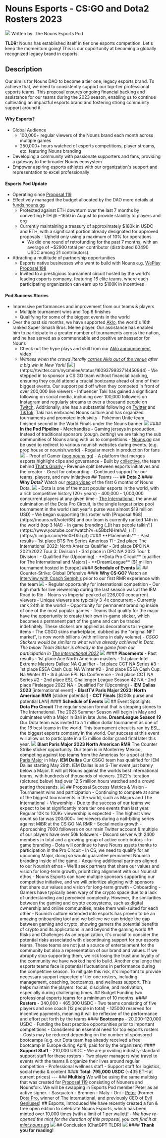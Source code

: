 # Nouns Esports - CS:GO and Dota2 Rosters 2023

![](https://blue-manual-wildfowl-124.mypinata.cloud/ipfs/QmYNi153PmhdrrbSDhrMNx4Ujn9VuGGCWNrx699qqCpZ1w?_gl=1*b9qopw*_ga*NDk2OTUyNjU3LjE2OTk0NTQ0NjM.*_ga_5RMPXG14TE*MTY5OTQ1NDQ2My4xLjEuMTY5OTQ1NTI1NC42MC4wLjA.)
Written by: The Nouns Esports Pod

**TLDR:** Nouns has established itself in tier one esports competition. Let's keep the momentum going! This is our opportunity at becoming a globally recognized legacy brand in esports.

## Description

Our aim is for Nouns DAO to become a tier one, legacy esports brand. To achieve that, we need to consistently support our top-tier professional esports teams. This proposal ensures ongoing financial backing and assistance for our teams during the 2023 season, enabling us to continue cultivating an impactful esports brand and fostering strong community support around it.

#### **Why Esports?**

- Global Audience
  - 100,000+ regular viewers of the Nouns brand each month across multiple games
  - 250,000+ hours watched of esports competitions, player streams, etc. featuring Nouns branding
- Developing a community with passionate supporters and fans, providing a gateway to the broader Nouns ecosystem
- Empower aspiring esports athletes with our organization's support and representation to excel professionally

#### **Esports Pod Update**

- Operating since [Proposal 119](https://nouns.wtf/vote/119)
- Effectively managed the budget allocated by the DAO more details at [funds.nouns.gg](http://funds.nouns.gg/)
  - Protected against ETH downturn over the last 7 months by converting ETH @ ~1650 in August to provide stability to players and org
  - Currently maintaining a treasury of approximately $180k in USDC and ETH, with a significant portion already designated for approved proposals - Upheld only using a maximum of 10% for operations
    - We did one round of retrofunding for the past 7 months, with an average of ~$2900 total per contributor (distributed 60490 USDC among 21 contributors).
- Attracting a multitude of partnership opportunities
  - Esports native businesses who want to build with Nouns e.g. [WePlay Proposal 198](https://nouns.wtf/vote/198)
  - Invited to a prestigious tournament circuit hosted by the world's leading esports company, featuring 16 elite teams, where each participating organization can earn up to $100K in incentives

#### **Pod Success Stories**

- Impressive performances and improvement from our teams & players
  - Multiple tournament wins and Top 8 finishes
  - Qualifying for some of the biggest events in the world
- Over the past six months, we have supported [Aklo](https://www.ssbwiki.com/Smasher:Aklo), the world's 16th ranked Super Smash Bros. Melee player. Our assistance has enabled him to participate in a greater number of tournaments across the nation, and he has served as a commendable and positive ambassador for Nouns
  - Check out the hype plays and skill from our [Aklo announcement video](https://twitter.com/nounsesports/status/1593699246636556288?s=20)
  - _Witness when the crowd literally [carries Aklo out of the venue](https://twitter.com/nycmelee/status/1609379932714450944) after a big win in New York!_ [![](https://blue-manual-wildfowl-124.mypinata.cloud/ipfs/Qmf7FgtTWYYSTqqSJn9SMMRwTFAfQyspyJQwWtXdgcBgaL?_gl=1*1g2t53i*_ga*NDk2OTUyNjU3LjE2OTk0NTQ0NjM.*_ga_5RMPXG14TE*MTY5OTQ1NDQ2My4xLjEuMTY5OTQ1NjAxMS42MC4wLjA.)](https://twitter.com/nycmelee/status/1609379932714450944) - We stepped in to sponsor a CS:GO team without financial backing, ensuring they could attend a crucial bootcamp ahead of one of their biggest events. Our support paid off when they competed in front of over 200,000 live viewers - Influencer Taki has gained a significant following on social media, including over 100,000 followers on [Instagram](https://www.instagram.com/soy_taki) and regularly streams to over a thousand people on [Twitch](https://www.twitch.tv/soy_taki). Additionally, she has a substantial following on [Twitter](https://twitter.com/soy_takii) and [TikTok](https://www.tiktok.com/@soy_takii). Taki has embraced Nouns culture and has organized tournaments and promoted inclusivity - Pokémon Unite team finished second in the World Finals under the Nouns banner ![](https://i.imgur.com/d3cCw7s.jpg) #### **In the Pod Pipeline** - Merchandise - Gaming jerseys in production. Instead of traditional sponsors (_cough, betting_) we are taking the sub communities of Nouns along with us to competitions - [Nouns.gg](https://nouns.gg/) can be used to redirect to various nounish websites during events. (e.g. prop.house or nounish.world) - Regular merch in production for fans ![](https://i.imgur.com/igYrXbV.jpg) - Proof of Gamer ([pog.nouns.gg](https://pog.nouns.gg/nounsesports/creations)) - A platform that merges esports highlight clips and governance - Built by [collective](https://collective.xyz/), the team behind [That's Gnarly ](http://thatsgnar.ly/) - Revenue split between esports initiatives and the creator - Great for onboarding - Continued support for our teams, players, and new initiatives ## Teams --- ## **Dota 2** #### **Why Dota?** Watch our [recap video](https://youtu.be/-xDMn9zGzvk) of the first 6 months of Nouns Dota. [![](https://i.imgur.com/a1kTkVy.png)](https://youtu.be/-xDMn9zGzvk) - Dota is one of the most popular esports in the world, with a rich competitive history (20+ years) - 400,000 - 1,000,000 concurrent players at any given time - [The International](<https://en.wikipedia.org/wiki/The_International_(Dota_2)>), the annual culmination of the Dota Pro Circuit, is the single largest prize pool tournament in the world (last year's purse was almost $19 million USD) - We began supporting this roster with [Proposal #68](https://nouns.wtf/vote/68) and our team is currently ranked 14th in the world (top 3 NA!) - In game branding (_[It has people talkin'!](https://www.youtube.com/watch?v=u5BbzNHrehA)_) ![](https://i.imgur.com/Hm0FD5l.gif) #### **Placements** - Past results - 1st place BTS Pro Series Americas 11 - 2nd place The International 2022: North America Qualifier - 3rd place DPC NA 2021/2022 Tour 3: Division I - 3rd place in DPC NA 2023 Tour 1: Division I - Qualified For (Upcoming) - **Dota Pro Circuit** [qualifier for The International and Majors] - **DreamLeague** [$1 million tournament hosted in Europe] #### **Schedule of Events** ![](https://i.imgur.com/6SLxPSo.png) ## Counter-Strike: Global Offensive #### **Why CS:GO?** Watch an [interview with Coach Semphis](https://www.youtube.com/watch?v=JFwy_Dr-BKU) prior to our first RMR experience with the team [![](https://i.imgur.com/XsthGQj.jpg)](https://www.youtube.com/watch?v=JFwy_Dr-BKU) - Regular opportunity for international competition - Our high mark for live viewership during the last season was at the IEM Road to Rio - Nouns vs Imperial peaked at 226,000 concurrent viewers - Unique viewers are typically 3-4x concurrent - Currently rank 24th in the world! - Opportunity for permanent branding inside of one of the most popular games - Teams that qualify for the major have the opportunity to create their own in-game sticker, which becomes a permanent part of the game and can be traded indefinitely. These stickers are applied as decorations to in-game items - The CSGO skins marketplace, dubbed as the "original NFT market", is now worth billions (with millions in daily volume) - _CSGO Stickers would be similar to what we've already achieved in Dota. The below Team Sticker is already in the game from our participation in [The International 2022](https://liquipedia.net/dota2/TheInternational/2022/LastChanceQualifier)_ ![](https://i.imgur.com/qxWP4gw.png) #### **Placements** - Past results - 1st place Ace North American masters - 1st place Intel Extreme Masters Dallas: NA Qualifier - 1st place CCT NA Series #3 - 1st place ESEA Cash Cup: NA Winter #2 - 2nd place ESEA Cash Cup: Na Winter #1 - 3rd place EPL Na Conference - 2nd place CCT NA Series #2 - 2nd place ESL Challenger League Season 42 NA - 2nd place Fireleague 2022 NA - Qualified For (Upcoming) - **IEM Dallas 2023** [international event] - **BlastTV Paris Major 2023: North American RMR** [sticker potential] - **CCT Finals** [$200k purse and potential LAN] #### **Schedule of Events** ![](https://i.imgur.com/TmVczHQ.png) ## Event Spotlights **Dota Pro Circuit** The regular season format that is stepping stones to The International. The 2023 Summer Season will begin in May and culminates with a Major in Bali in late June. **DreamLeague Season 19** Our Dota team was invited to a 1 million dollar tournament as one of the 16 best teams in the world. This tournament circuit is ran by ESL, the biggest esports company in the world. Our success at this event will allow us to participate in a 15 million dollar grand final later this year. ![](https://images-ext-2.discordapp.net/external/sDgIIzb2UMj-OTHG8G4POauhmFeRE95o3oartDmdi84/https/pbs.twimg.com/media/FrqIBzJWYAEvYSZ.jpg) **Blast Paris Major 2023 North American RMR** The Counter Strike sticker opportunity. Our team is in Monterrey Mexico, competing against top teams from the Americas for a spot at the [Paris Major](https://liquipedia.net/counterstrike/BLAST/Major/2023/Paris) in May. **IEM Dallas** Our CSGO team has qualified for IEM Dallas starting May 29th. IEM Dallas is an S-Tier event just barely below a Major. It will pit Nouns against the worlds best international teams, with hundreds of thousands of viewers. 2022's iteration (pictured below) had over 12.5 million hours watched and a crowd seating thousands. ![](https://i.imgur.com/DmQCdf3.png) ## Proposal Success Metrics & Vision - Tournament wins and participation - Continuing to compete at some of the biggest tournaments in the world, such as Majors and The International - Viewership - Due to the success of our teams we expect to be at significantly more tier one events than last year. Regular 10K to 100K+ viewership is expected - The highest view count so far was 200.000+ live viewers during a nail-biting series against MiBR at the CS:GO NA RMR - Social media growth - Approaching 7000 followers on our main Twitter account & multiple of our players have over 50k followers - Discord server with 2400 members in total and a growing group of active contributors - In-game branding - Dota will continue to have Nouns assets thanks to participation in the Pro Circuit - In CS, we need to qualify for an upcoming Major, doing so would guarantee permanent Nounish branding inside of the game - Acquiring additional partners aligned to our Nounish ethos - We'll seek partners that share our values and vision for long-term growth, prioritizing alignment with our Nounish ethos - Nouns Esports can have multiple sponsors supporting our competitive initiative, and we will prioritize aligning with sponsors that share our values and vision for long-term growth - Onboarding - Gamers have typically been wary of the crypto space due to a lack of understanding and perceived complexity. However, the similarities between the gaming and crypto ecosystems, such as digital ownership and online communities, make them well-suited for each other - Nounish culture extended into esports has proven to be an amazing onboarding tool and we believe we can bridge the gap between gaming and crypto, showing gamers the potential benefits of crypto and its applications in and beyond the gaming world ## Risks and Challenges As an organization, it's crucial to consider the potential risks associated with discontinuing support for our esports teams. These teams are not just a source of entertainment for the community but also a representation of our brand and values. If we abruptly stop supporting them, we risk losing the trust and loyalty of the community we have worked hard to build. Another challenge that esports teams face is potential fluctuations in performance during the competitive season. To mitigate this risk, it's important to provide necessary support expected of tier one rosters, including management, coaching, bootcamps, and wellness support. This helps maintain the players' focus, discipline, and motivation, especially during challenging times. ## Budget Funding two professional esports teams for a minimum of 10 months. #### **Rosters** - 340,000 - 465,000 USDC - Two teams consisting of five players and one coach (12 people in total) - 125000 reserved for incentive payments, meaning it will be reflexive of the performance and effort put forth by the teams #### **Bootcamps** - 20,000-120,000 USDC - Funding the best practice opportunities prior to important competitions - Considered an essential need for top esports rosters - Costs may be reduced depending on the number of sponsored bootcamps (e.g. our Dota team has already received a free bootcamp in Europe during April, paid for by the organizers) #### **Support Staff** - 210,000 USDC - We are providing industry-standard support staff for these rosters - Two player managers who travel to events with the teams & organize their lives around regular competition - Professional wellness staff - Support staff for logistics, social media & content #### **Total: 795,000 USDC** (~435 ETH at current prices) --- ### **Multisig** We will be using the same multisig that was created for [Proposal 119](https://nouns.wtf/vote/119) consisting of Nouners and Nounsfolk. We will be swapping in Esports Pod member Peter as an active signer. - Sasquatch - Brennen - Maty - Oni - [Peter](https://twitter.com/Peterpandam) (Former [Dota Pro](https://liquipedia.net/dota2/Ppd), winner of The International, and previously CEO of [Evil Geniuses](https://en.wikipedia.org/wiki/Evil_Geniuses)) ## Esports, Introduced We have recently created a fun & free open edition to celebrate Nouns Esports, which has been minted over 10,000 times (with a limit of 1 per wallet)! - _We have re-opened the mint for the duration of this proposal, you can find it at [mint.nouns.gg](mint.nouns.gg)_ [![](https://i.imgur.com/FaWnq7c.png)](http://mint.nouns.gg) ## Conclusion (ChatGPT TLDR) ![](https://i.imgur.com/isBe9fx.png) #### **Thank you for reading!**
